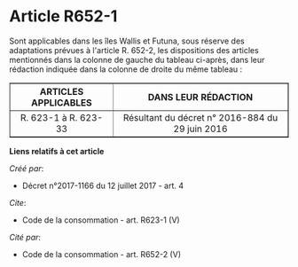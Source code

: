 # Article R652-1

Sont applicables dans les îles Wallis et Futuna, sous réserve des adaptations prévues à l'article R. 652-2, les dispositions
des articles mentionnés dans la colonne de gauche du tableau ci-après, dans leur rédaction indiquée dans la colonne de droite
du même tableau : 

<table border="1">
  <tbody>
    <tr>
      <th>ARTICLES APPLICABLES </th>
      <th>DANS LEUR RÉDACTION </th>
    </tr>
    <tr>
      <td align="center">
R. 623-1 à R. 623-33
</td>
      <td align="center">Résultant du décret n° 2016-884 du 29 juin 2016</td>
    </tr>
  </tbody>
</table>

**Liens relatifs à cet article**

_Créé par_:

  - Décret n°2017-1166 du 12 juillet 2017 - art. 4

_Cite_:

  - Code de la consommation - art. R623-1 (V)

_Cité par_:

  - Code de la consommation - art. R652-2 (V)
